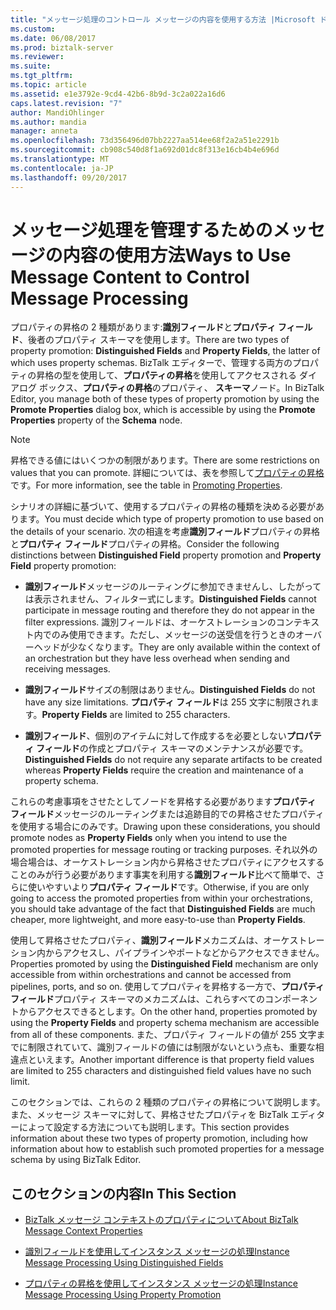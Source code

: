```yaml
---
title: "メッセージ処理のコントロール メッセージの内容を使用する方法 |Microsoft ドキュメント"
ms.custom: 
ms.date: 06/08/2017
ms.prod: biztalk-server
ms.reviewer: 
ms.suite: 
ms.tgt_pltfrm: 
ms.topic: article
ms.assetid: e1e3792e-9cd4-42b6-8b9d-3c2a022a16d6
caps.latest.revision: "7"
author: MandiOhlinger
ms.author: mandia
manager: anneta
ms.openlocfilehash: 73d356496d07bb2227aa514ee68f2a2a51e2291b
ms.sourcegitcommit: cb908c540d8f1a692d01dc8f313e16cb4b4e696d
ms.translationtype: MT
ms.contentlocale: ja-JP
ms.lasthandoff: 09/20/2017
---
```

# <a name="ways-to-use-message-content-to-control-message-processing"></a><span data-ttu-id="43149-102">メッセージ処理を管理するためのメッセージの内容の使用方法</span><span class="sxs-lookup"><span data-stu-id="43149-102">Ways to Use Message Content to Control Message Processing</span></span>
<span data-ttu-id="43149-103">プロパティの昇格の 2 種類があります:**識別フィールド**と**プロパティ フィールド**、後者のプロパティ スキーマを使用します。</span><span class="sxs-lookup"><span data-stu-id="43149-103">There are two types of property promotion: **Distinguished Fields** and **Property Fields**, the latter of which uses property schemas.</span></span> <span data-ttu-id="43149-104">BizTalk エディターで、管理する両方のプロパティの昇格の型を使用して、**プロパティの昇格**を使用してアクセスされる ダイアログ ボックス、**プロパティの昇格**のプロパティ、 **スキーマ**ノード。</span><span class="sxs-lookup"><span data-stu-id="43149-104">In BizTalk Editor, you manage both of these types of property promotion by using the **Promote Properties** dialog box, which is accessible by using the **Promote Properties** property of the **Schema** node.</span></span>  
  
> [!NOTE]
>  <span data-ttu-id="43149-105">昇格できる値にはいくつかの制限があります。</span><span class="sxs-lookup"><span data-stu-id="43149-105">There are some restrictions on values that you can promote.</span></span> <span data-ttu-id="43149-106">詳細については、表を参照して[プロパティの昇格](../core/promoting-properties.md)です。</span><span class="sxs-lookup"><span data-stu-id="43149-106">For more information, see the table in [Promoting Properties](../core/promoting-properties.md).</span></span>  
  
 <span data-ttu-id="43149-107">シナリオの詳細に基づいて、使用するプロパティの昇格の種類を決める必要があります。</span><span class="sxs-lookup"><span data-stu-id="43149-107">You must decide which type of property promotion to use based on the details of your scenario.</span></span> <span data-ttu-id="43149-108">次の相違を考慮**識別フィールド**プロパティの昇格と**プロパティ フィールド**プロパティの昇格。</span><span class="sxs-lookup"><span data-stu-id="43149-108">Consider the following distinctions between **Distinguished Field** property promotion and **Property Field** property promotion:</span></span>  
  
-   <span data-ttu-id="43149-109">**識別フィールド**メッセージのルーティングに参加できませんし、したがっては表示されません、フィルター式にします。</span><span class="sxs-lookup"><span data-stu-id="43149-109">**Distinguished Fields** cannot participate in message routing and therefore they do not appear in the filter expressions.</span></span> <span data-ttu-id="43149-110">識別フィールドは、オーケストレーションのコンテキスト内でのみ使用できます。ただし、メッセージの送受信を行うときのオーバーヘッドが少なくなります。</span><span class="sxs-lookup"><span data-stu-id="43149-110">They are only available within the context of an orchestration but they have less overhead when sending and receiving messages.</span></span>  
  
-   <span data-ttu-id="43149-111">**識別フィールド**サイズの制限はありません。</span><span class="sxs-lookup"><span data-stu-id="43149-111">**Distinguished Fields** do not have any size limitations.</span></span> <span data-ttu-id="43149-112">**プロパティ フィールド**は 255 文字に制限されます。</span><span class="sxs-lookup"><span data-stu-id="43149-112">**Property Fields** are limited to 255 characters.</span></span>  
  
-   <span data-ttu-id="43149-113">**識別フィールド**、個別のアイテムに対して作成するを必要としない**プロパティ フィールド**の作成とプロパティ スキーマのメンテナンスが必要です。</span><span class="sxs-lookup"><span data-stu-id="43149-113">**Distinguished Fields** do not require any separate artifacts to be created whereas **Property Fields** require the creation and maintenance of a property schema.</span></span>  
  
 <span data-ttu-id="43149-114">これらの考慮事項をさせたとしてノードを昇格する必要があります**プロパティ フィールド**メッセージのルーティングまたは追跡目的での昇格させたプロパティを使用する場合にのみです。</span><span class="sxs-lookup"><span data-stu-id="43149-114">Drawing upon these considerations, you should promote nodes as **Property Fields** only when you intend to use the promoted properties for message routing or tracking purposes.</span></span> <span data-ttu-id="43149-115">それ以外の場合場合は、オーケストレーション内から昇格させたプロパティにアクセスすることのみが行う必要があります事実を利用する**識別フィールド**比べて簡単で、さらに使いやすいより**プロパティ フィールド**です。</span><span class="sxs-lookup"><span data-stu-id="43149-115">Otherwise, if you are only going to access the promoted properties from within your orchestrations, you should take advantage of the fact that **Distinguished Fields** are much cheaper, more lightweight, and more easy-to-use than **Property Fields**.</span></span>  
  
 <span data-ttu-id="43149-116">使用して昇格させたプロパティ、**識別フィールド**メカニズムは、オーケストレーション内からアクセスし、パイプラインやポートなどからアクセスできません。</span><span class="sxs-lookup"><span data-stu-id="43149-116">Properties promoted by using the **Distinguished Field** mechanism are only accessible from within orchestrations and cannot be accessed from pipelines, ports, and so on.</span></span> <span data-ttu-id="43149-117">使用してプロパティを昇格する一方で、**プロパティ フィールド**プロパティ スキーマのメカニズムは、これらすべてのコンポーネントからアクセスできるとします。</span><span class="sxs-lookup"><span data-stu-id="43149-117">On the other hand, properties promoted by using the **Property Fields** and property schema mechanism are accessible from all of these components.</span></span> <span data-ttu-id="43149-118">また、プロパティ フィールドの値が 255 文字までに制限されていて、識別フィールドの値には制限がないという点も、重要な相違点といえます。</span><span class="sxs-lookup"><span data-stu-id="43149-118">Another important difference is that property field values are limited to 255 characters and distinguished field values have no such limit.</span></span>  
  
 <span data-ttu-id="43149-119">このセクションでは、これらの 2 種類のプロパティの昇格について説明します。また、メッセージ スキーマに対して、昇格させたプロパティを BizTalk エディターによって設定する方法についても説明します。</span><span class="sxs-lookup"><span data-stu-id="43149-119">This section provides information about these two types of property promotion, including how information about how to establish such promoted properties for a message schema by using BizTalk Editor.</span></span>  
  
## <a name="in-this-section"></a><span data-ttu-id="43149-120">このセクションの内容</span><span class="sxs-lookup"><span data-stu-id="43149-120">In This Section</span></span>  
  
-   [<span data-ttu-id="43149-121">BizTalk メッセージ コンテキストのプロパティについて</span><span class="sxs-lookup"><span data-stu-id="43149-121">About BizTalk Message Context Properties</span></span>](../core/about-biztalk-message-context-properties.md)  
  
-   [<span data-ttu-id="43149-122">識別フィールドを使用してインスタンス メッセージの処理</span><span class="sxs-lookup"><span data-stu-id="43149-122">Instance Message Processing Using Distinguished Fields</span></span>](../core/instance-message-processing-using-distinguished-fields.md)  
  
-   [<span data-ttu-id="43149-123">プロパティの昇格を使用してインスタンス メッセージの処理</span><span class="sxs-lookup"><span data-stu-id="43149-123">Instance Message Processing Using Property Promotion</span></span>](../core/instance-message-processing-using-property-promotion.md)